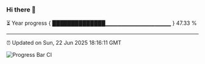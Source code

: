 ### Hi there 👋

⏳ Year progress { ██████████████▁▁▁▁▁▁▁▁▁▁▁▁▁▁▁▁ } 47.33 %

---

⏰ Updated on Sun, 22 Jun 2025 18:16:11 GMT

![Progress Bar CI](https://github.com/code-lakshay/GitHub-Actions-Demo/workflows/Progress%20Bar%20CI/badge.svg)
